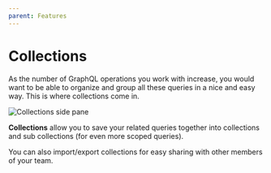 ```yaml
---
parent: Features
---
```


# Collections

As the number of GraphQL operations you work with increase, you would want to be able to organize and group all these queries in a nice and easy way. This is where collections come in.

![Collections side pane](/assets/img/docs/query-collection.png)

**Collections** allow you to save your related queries together into collections and sub collections (for even more scoped queries).

You can also import/export collections for easy sharing with other members of your team.

